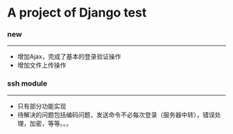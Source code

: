 # A project of Django test
### new
***
* 增加Ajax，完成了基本的登录验证操作
* 增加文件上传操作

### ssh module
***
* 只有部分功能实现
* 待解决的问题包括编码问题，发送命令不必每次登录（服务器中转），错误处理，加密，等等。。。
